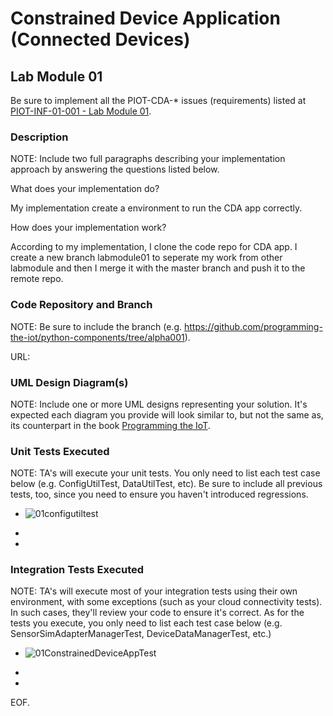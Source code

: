 # Constrained Device Application (Connected Devices)

## Lab Module 01

Be sure to implement all the PIOT-CDA-* issues (requirements) listed at [PIOT-INF-01-001 - Lab Module 01](https://github.com/orgs/programming-the-iot/projects/1#column-9974937).

### Description

NOTE: Include two full paragraphs describing your implementation approach by answering the questions listed below.

What does your implementation do? 

My implementation create a environment to run the CDA app correctly. 

How does your implementation work?

According to my implementation, I clone the code repo for CDA app. I create a new branch labmodule01 to seperate my work from other labmodule and then I merge it with the master branch and push it to the remote repo.

### Code Repository and Branch

NOTE: Be sure to include the branch (e.g. https://github.com/programming-the-iot/python-components/tree/alpha001).

URL: 

### UML Design Diagram(s)

NOTE: Include one or more UML designs representing your solution. It's expected each
diagram you provide will look similar to, but not the same as, its counterpart in the
book [Programming the IoT](https://learning.oreilly.com/library/view/programming-the-internet/9781492081401/).


### Unit Tests Executed

NOTE: TA's will execute your unit tests. You only need to list each test case below
(e.g. ConfigUtilTest, DataUtilTest, etc). Be sure to include all previous tests, too,
since you need to ensure you haven't introduced regressions.

- ![01configutiltest](https://github.com/programming-the-iot/book-exercise-docs/assets/147675761/ff51e1d3-cbac-4a83-a869-35e90d74a4b6)

- 
- 

### Integration Tests Executed

NOTE: TA's will execute most of your integration tests using their own environment, with
some exceptions (such as your cloud connectivity tests). In such cases, they'll review
your code to ensure it's correct. As for the tests you execute, you only need to list each
test case below (e.g. SensorSimAdapterManagerTest, DeviceDataManagerTest, etc.)

- ![01ConstrainedDeviceAppTest](https://github.com/programming-the-iot/book-exercise-docs/assets/147675761/2cd0b595-b3aa-4166-b0fe-4217669e9ab4)

- 
- 

EOF.

